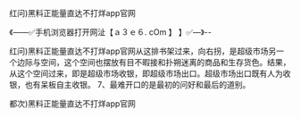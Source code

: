 红问)黑料正能量直达不打烊app官网

《——✅手机浏览器打开网沚【ａ３ｅ６. cOm 】 】✅—》--

红问)黑料正能量直达不打烊app官网从这排书架过来，向右拐，是超级市场另一个边际与空间，这个空间也摆放有目不暇接和扑朔迷离的商品和生存货色。结果，从这个空间过来，即是超级市场收银，即超级市场出口。超级市场出口既有人为收银，也有呆板自主收银。
	7、最难开口的是最初的问好和最后的道别。





都次)黑料正能量直达不打烊app官网
